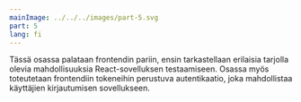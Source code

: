 ```yaml
---
mainImage: ../../../images/part-5.svg
part: 5
lang: fi
---
```


<div class="intro">

Tässä osassa palataan frontendin pariin, ensin tarkastellaan erilaisia tarjolla olevia mahdollisuuksia React-sovelluksen testaamiseen. Osassa myös toteutetaan frontendiin tokeneihin perustuva autentikaatio, joka mahdollistaa käyttäjien kirjautumisen sovellukseen.

</div>

